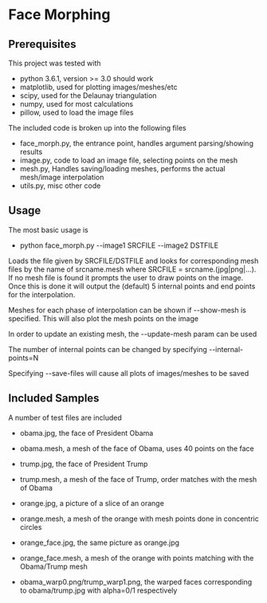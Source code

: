 # Face Morphing

## Prerequisites
This project was tested with
- python 3.6.1, version >= 3.0 should work
- matplotlib, used for plotting images/meshes/etc
- scipy, used for the Delaunay triangulation
- numpy, used for most calculations
- pillow, used to load the image files

The included code is broken up into the following files
- face_morph.py, the entrance point, handles argument parsing/showing results
- image.py, code to load an image file, selecting points on the mesh
- mesh.py, Handles saving/loading meshes, performs the actual mesh/image interpolation
- utils.py, misc other code

## Usage
The most basic usage is
- python face_morph.py --image1 SRCFILE --image2 DSTFILE

Loads the file given by SRCFILE/DSTFILE and looks for corresponding mesh files by the name of srcname.mesh where SRCFILE = srcname.(jpg|png|...).
If no mesh file is found it prompts the user to draw points on the image. Once this is done it will output the (default) 5 internal points and end points for the interpolation.

Meshes for each phase of interpolation can be shown if --show-mesh is specified. This will also plot the mesh points on the image

In order to update an existing mesh, the --update-mesh param can be used

The number of internal points can be changed by specifying --internal-points=N

Specifying --save-files will cause all plots of images/meshes to be saved

## Included Samples

A number of test files are included

- obama.jpg, the face of President Obama
- obama.mesh, a mesh of the face of Obama, uses 40 points on the face

- trump.jpg, the face of President Trump
- trump.mesh, a mesh of the face of Trump, order matches with the mesh of Obama

- orange.jpg, a picture of a slice of an orange
- orange.mesh, a mesh of the orange with mesh points done in concentric circles

- orange_face.jpg, the same picture as orange.jpg
- orange_face.mesh, a mesh of the orange with points matching with the Obama/Trump mesh

- obama_warp0.png/trump_warp1.png, the warped faces corresponding to obama/trump.jpg with alpha=0/1 respectively
